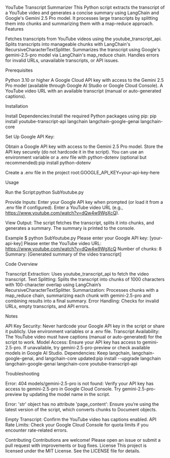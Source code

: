 YouTube Transcript Summarizer
This Python script extracts the transcript of a YouTube video and generates a concise summary using LangChain and Google's Gemini 2.5 Pro model. It processes large transcripts by splitting them into chunks and summarizing them with a map-reduce approach.
Features

Fetches transcripts from YouTube videos using the youtube_transcript_api.
Splits transcripts into manageable chunks with LangChain's RecursiveCharacterTextSplitter.
Summarizes the transcript using Google's gemini-2.5-pro model via LangChain's map_reduce chain.
Handles errors for invalid URLs, unavailable transcripts, or API issues.

Prerequisites

Python 3.10 or higher
A Google Cloud API key with access to the Gemini 2.5 Pro model (available through Google AI Studio or Google Cloud Console).
A YouTube video URL with an available transcript (manual or auto-generated captions).

Installation


Install Dependencies:Install the required Python packages using pip:
pip install youtube-transcript-api langchain langchain-google-genai langchain-core


Set Up Google API Key:

Obtain a Google API key with access to the Gemini 2.5 Pro model.
Store the API key securely (do not hardcode it in the script). You can use an environment variable or a .env file with python-dotenv (optional but recommended):pip install python-dotenv

Create a .env file in the project root:GOOGLE_API_KEY=your-api-key-here





Usage

Run the Script:python SubYoutube.py


Provide Inputs:
Enter your Google API key when prompted (or load it from a .env file if configured).
Enter a YouTube video URL (e.g., https://www.youtube.com/watch?v=dQw4w9WgXcQ).


View Output:
The script fetches the transcript, splits it into chunks, and generates a summary.
The summary is printed to the console.



Example
$ python SubYoutube.py
Please enter your Google API key: [your-api-key]
Please enter the YouTube video URL: https://www.youtube.com/watch?v=dQw4w9WgXcQ
Number of chunks: 8
Summary:
[Generated summary of the video transcript]

Code Overview

Transcript Extraction: Uses youtube_transcript_api to fetch the video transcript.
Text Splitting: Splits the transcript into chunks of 1000 characters with 100-character overlap using LangChain’s RecursiveCharacterTextSplitter.
Summarization: Processes chunks with a map_reduce chain, summarizing each chunk with gemini-2.5-pro and combining results into a final summary.
Error Handling: Checks for invalid URLs, empty transcripts, and API errors.

Notes

API Key Security: Never hardcode your Google API key in the script or share it publicly. Use environment variables or a .env file.
Transcript Availability: The YouTube video must have captions (manual or auto-generated) for the script to work.
Model Access: Ensure your API key has access to gemini-2.5-pro. If unavailable, try gemini-2.5-pro-preview or check available models in Google AI Studio.
Dependencies: Keep langchain, langchain-google-genai, and langchain-core updated:pip install --upgrade langchain langchain-google-genai langchain-core youtube-transcript-api



Troubleshooting

Error: 404 models/gemini-2.5-pro is not found:
Verify your API key has access to gemini-2.5-pro in Google Cloud Console.
Try gemini-2.5-pro-preview by updating the model name in the script.


Error: 'str' object has no attribute 'page_content':
Ensure you’re using the latest version of the script, which converts chunks to Document objects.


Empty Transcript: Confirm the YouTube video has captions enabled.
API Rate Limits: Check your Google Cloud Console for quota limits if you encounter rate-related errors.

Contributing
Contributions are welcome! Please open an issue or submit a pull request with improvements or bug fixes.
License
This project is licensed under the MIT License. See the LICENSE file for details.
